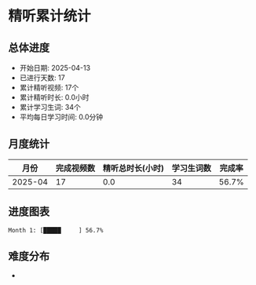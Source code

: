 # 精听累计统计

## 总体进度

- 开始日期: 2025-04-13
- 已进行天数: 17
- 累计精听视频: 17个
- 累计精听时长: 0.0小时
- 累计学习生词: 34个
- 平均每日学习时间: 0.0分钟

## 月度统计

| 月份 | 完成视频数 | 精听总时长(小时) | 学习生词数 | 完成率 |
|-----|-----------|----------------|----------|-------|
| 2025-04 | 17 | 0.0 | 34 | 56.7% |

## 进度图表

```
Month 1: [█████     ] 56.7%
```

## 难度分布

- [简单/中等/困难]: 17 (100.0%)